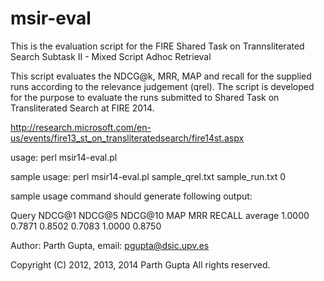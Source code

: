 msir-eval
=========

This is the evaluation script for the FIRE Shared Task on Trannsliterated Search Subtask II - Mixed Script Adhoc Retrieval

This script evaluates the NDCG@k, MRR, MAP and recall for the supplied runs according to the relevance judgement (qrel). 
The script is developed for the purpose to evaluate the runs submitted to Shared Task on Transliterated Search at FIRE 2014. 

http://research.microsoft.com/en-us/events/fire13_st_on_transliteratedsearch/fire14st.aspx

usage: perl msir14-eval.pl <qrel-file> <run-file> <verbose-level>

sample usage: perl msir14-eval.pl sample_qrel.txt sample_run.txt 0

sample usage command should generate following output:

Query                           NDCG@1  NDCG@5  NDCG@10 MAP     MRR     RECALL
average                         1.0000  0.7871  0.8502  0.7083  1.0000  0.8750


Author: Parth Gupta, email: pgupta@dsic.upv.es

Copyright (C) 2012, 2013, 2014 Parth Gupta All rights reserved.

